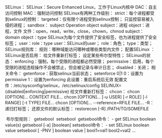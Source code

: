 SELinux：
	SELinux：Secure Enhanced Linux，工作于Linux内核中
	DAC：自主访问控制
	MAC：强制访问控制
	SELinux有两种工作级别：
		strict：每个进程都受到selinux的控制：
		targeted：仅有限个进程受到selinux控制；
			只监控容易被入侵的进程；
	sandbox：
	subject Operation object
		subject：进程
		object：进程，文件
			文件：open，read，write，close，chown，chmod
		subject：domain
		object：type
	SELinux为每个文件提供了安全标签，也为进程提供了安全标签；
		user：role：type
			user：SELinux的user；
			role：角色；
			type：类型；
	SELinux规则库：
		规则：哪种域能访问哪种或哪些类型内文件；
	配置SELinux ：
		SELinux是否启用：
		给文件重新打标签；
		设定某些布尔型特性；
		SELinux的状态：
			enforcing：强制，每个受限的进程都必然受限；
			permissive：启用，每个受限的进程违规操作不会被禁止，但会被记录与审计日志；
			disabled：关闭；
			相关命令：
				getenforce：获取selinux当前状态；
				setenforce 0|1
					0：设置为permissive
					1：设置为enforcing
				此设置：重启系统后无效
				配置文件：/etc/sysconfig/selinux，/etc/selinux/config
					SELINUX={disabled|enforcing|permissive}
		给文件重新打标签：
			chcon：
				chcon [OPTION]... CONTEXT FILE...
				chcon [OPTION]... [-u USER] [-r ROLE] [-l RANGE] [-t TYPE] FILE...
				chcon [OPTION]... --reference=RFILE FILE...
				-R：递归打标签；
		还原文件的默认标签：
			restorecon [-R] /PATH/TO/SOMEFILE
		

​	布尔型规则：
​		getsebool
​		setsebool
​		getsebool命令：
			 - get SELinux boolean value(s)
			getsebool [-a] [boolean]
		setsebool命令：
			 - set SELinux boolean value
				setsebool [ -PNV ] boolean value | bool1=val1 bool2=val2 ...

